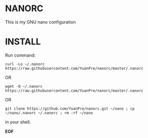 # NANORC
This is my GNU nano configuration
# INSTALL
Run command:
  
```
curl -Lo ~/.nanorc https://raw.githubusercontent.com/YuanPre/nanorc/master/.nanorc
```
OR

```
wget -O ~/.nanorc  https://raw.githubusercontent.com/YuanPre/nanorc/master/.nanorc
```  
  
OR
  
```
git clone https://github.com/YuanPre/nanorc.git ~/nano ; cp ~/nano/.nanorc ~/.nanorc ; rm -rf ~/nano
```
  
in your shell.

**EOF**
